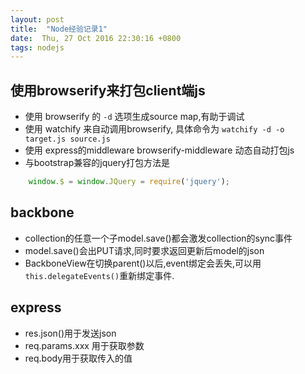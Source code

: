 ```yaml
---
layout: post
title:  "Node经验记录1"
date:  Thu, 27 Oct 2016 22:30:16 +0800
tags: nodejs
---
```


## 使用browserify来打包client端js

* 使用 browserify 的 `-d` 选项生成source map,有助于调试
* 使用 watchify 来自动调用browserify, 具体命令为 `watchify -d -o target.js source.js`
* 使用 express的middleware browserify-middleware 动态自动打包js
* 与bootstrap兼容的jquery打包方法是

~~~ javascript
    window.$ = window.JQuery = require('jquery');
~~~

## backbone

* collection的任意一个子model.save()都会激发collection的sync事件 
* model.save()会出PUT请求,同时要求返回更新后model的json
* BackboneView在切换parent()以后,event绑定会丢失,可以用`this.delegateEvents()`重新绑定事件.

## express 

* res.json()用于发送json
* req.params.xxx 用于获取参数
* req.body用于获取传入的值


